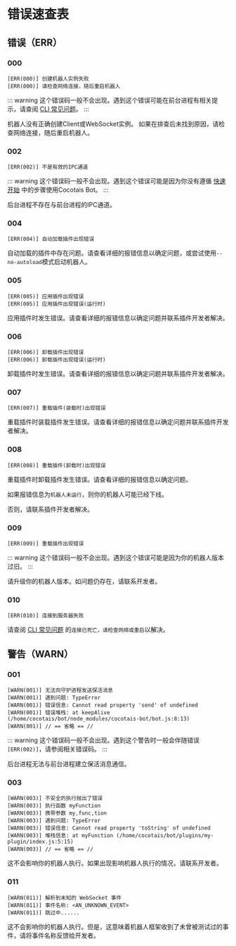 # 错误速查表

## 错误（ERR）

### 000

```
[ERR(000)] 创建机器人实例失败
[ERR(000)] 请检查网络连接，随后重启机器人
```

::: warning
这个错误码一般不会出现。遇到这个错误可能在前台进程有相关提示，请查阅 [CLI 常见问题](/starter/cli#常见问题)。
:::

机器人没有正确创建Client或WebSocket实例。
如果在排查后未找到原因，请检查网络连接，随后重启机器人。

### 002

```
[ERR(002)] 不是有效的IPC通道
```

::: warning
这个错误码一般不会出现。遇到这个错误可能是因为你没有遵循 [快速开始](/starter/quickstart) 中的步骤使用Cocotais Bot。
:::

后台进程不存在与前台进程的IPC通道。

### 004

```
[ERR(004)] 自动加载插件出现错误
```

自动加载的插件中存在问题。请查看详细的报错信息以确定问题，或尝试使用`--no-autoload`模式启动机器人。

### 005

```
[ERR(005)] 应用插件出现错误
[ERR(005)] 应用插件出现错误(运行时)
```

应用插件时发生错误。请查看详细的报错信息以确定问题并联系插件开发者解决。

### 006

```
[ERR(006)] 卸载插件出现错误
[ERR(006)] 卸载插件出现错误(运行时)
```

卸载插件时发生错误。请查看详细的报错信息以确定问题并联系插件开发者解决。

### 007

```
[ERR(007)] 重载插件(装载时)出现错误
```

重载插件时装载插件发生错误。请查看详细的报错信息以确定问题并联系插件开发者解决。

### 008

```
[ERR(008)] 重载插件(卸载时)出现错误
```

重载插件时卸载插件发生错误。请查看详细的报错信息以确定问题。

如果报错信息为`机器人未运行`，则你的机器人可能已经下线。

否则，请联系插件开发者解决。

### 009

```
[ERR(009)] 重载插件出现错误
```

::: warning
这个错误码一般不会出现。遇到这个错误可能是因为你的机器人版本过旧。
:::

请升级你的机器人版本。如问题仍存在，请联系开发者。

### 010

```
[ERR(010)] 连接到服务器失败
```

请查阅 [CLI 常见问题](/starter/cli#常见问题) 的`连接已死亡，请检查网络或重启`以解决。

## 警告（WARN）

### 001

```
[WARN(001)] 无法向守护进程发送保活消息
[WARN(001)] 遇到问题: TypeError
[WARN(001)] 错误信息: Cannot read property 'send' of undefined
[WARN(001)] 错误堆栈: at keepAlive (/home/cocotais/bot/node_modules/cocotais-bot/bot.js:8:13)
[WARN(001)] // == 省略 == //
```

::: warning
这个错误码一般不会出现。遇到这个警告时一般会伴随错误`[ERR(002)]`，请参阅相关错误码。
:::

后台进程无法与前台进程建立保活消息通信。

### 003

```
[WARN(003)] 不安全的执行抛出了错误
[WARN(003)] 执行函数 myFunction
[WARN(003)] 携带参数 my,func,tion
[WARN(003)] 遇到问题: TypeError
[WARN(003)] 错误信息: Cannot read property 'toString' of undefined
[WARN(003)] 堆栈信息: at myFunction (/home/cocotais/bot/plugins/my-plugin/index.js:5:15)
[WARN(003)] // == 省略 == //
```

这不会影响你的机器人执行。如果出现影响机器人执行的情况，请联系开发者。

### 011

```
[WARN(011)] 解析到未知的 WebSocket 事件
[WARN(011)] 事件名称: <AN_UNKNOWN_EVENT>
[WARN(011)] 跳过中......
```

这不会影响你的机器人执行。但是，这意味着机器人框架收到了未曾被测试过的事件，请将事件名称反馈给开发者。